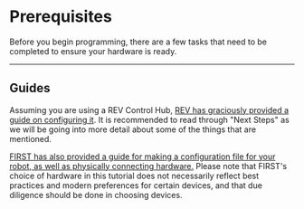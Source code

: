 # Prerequisites
Before you begin programming, there are a few tasks that need to be completed to ensure your hardware is ready.

---
## Guides

Assuming you are using a REV Control Hub, [REV has graciously provided a guide on configuring it](https://docs.revrobotics.com/duo-control/control-hub-gs). It is recommended to read through "Next Steps" as we will be going into more detail about some of the things that are mentioned.

[FIRST has also provided a guide for making a configuration file for your robot, as well as physically connecting hardware.](https://ftc-docs.firstinspires.org/en/latest/hardware_and_software_configuration/connecting_devices/index.html) Please note that FIRST's choice of hardware in this tutorial does not necessarily reflect best practices and modern preferences for certain devices, and that due diligence should be done in choosing devices.
